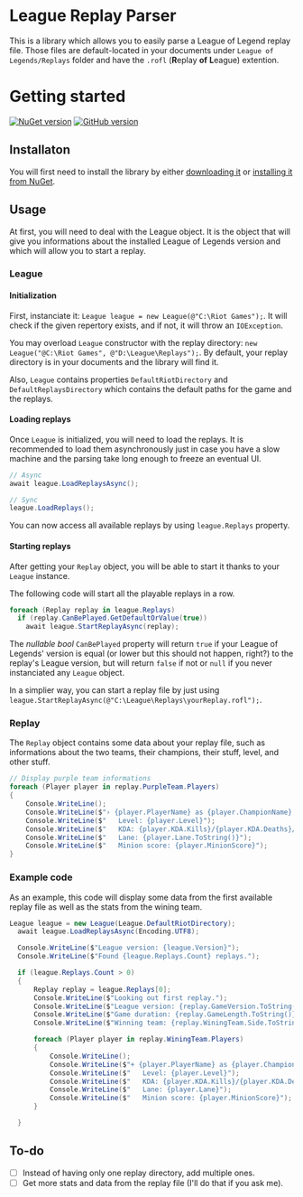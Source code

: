 # League Replay Parser

This is a library which allows you to easily parse a League of Legend replay file. Those files are default-located in your documents under `League of Legends/Replays` folder and have the `.rofl` (**R**eplay **of** **L**eague) extention.

# Getting started

[![NuGet version](https://badge.fury.io/nu/Hawezo.LeagueTools.LeagueReplayParser.svg)](https://badge.fury.io/nu/LeagueTools.LeagueReplayParser) [![GitHub version](https://badge.fury.io/gh/hawezo%2FLeagueReplayParser.svg)](https://badge.fury.io/gh/hawezo%2FLeagueReplayParser)

## Installaton

You will first need to install the library by either [downloading it](https://github.com/hawezo/LeagueReplayParser/archive/master.zip) or [installing it from NuGet](https://www.nuget.org/packages/Hawezo.LeagueTools.LeagueReplayParser).

## Usage

At first, you will need to deal with the League object. It is the object that will give you informations about the installed League of Legends version and which will allow you to start a replay.

### League

#### Initialization

First, instanciate it: `League league = new League(@"C:\Riot Games");`. It will check if the given repertory exists, and if not, it will throw an `IOException`.

You may overload `League` constructor with the replay directory: `new League("@C:\Riot Games", @"D:\League\Replays");`. By default, your replay directory is in your documents and the library will find it.

Also, `League` contains properties `DefaultRiotDirectory` and `DefaultReplaysDirectory` which contains the default paths for the game and the replays.

#### Loading replays

Once `League` is initialized, you will need to load the replays. It is recommended to load them asynchronously just in case you have a slow machine and the parsing take long enough to freeze an eventual UI.

```csharp
// Async
await league.LoadReplaysAsync();

// Sync 
league.LoadReplays();
``` 

You can now access all available replays by using `league.Replays` property.

#### Starting replays

After getting your `Replay` object, you will be able to start it thanks to your `League` instance.

The following code will start all the playable replays in a row.
```csharp
foreach (Replay replay in league.Replays)
  if (replay.CanBePlayed.GetDefaultOrValue(true))
    await league.StartReplayAsync(replay);
``` 

The *nullable bool* `CanBePlayed` property will return `true` if your League of Legends' version is equal (or lower but this should not happen, right?) to the replay's League version, but will return `false` if not or `null` if you never instanciated any `League` object.

In a simplier way, you can start a replay file by just using `league.StartReplayAsync(@"C:\League\Replays\yourReplay.rofl");`.

### Replay

The `Replay` object contains some data about your replay file, such as informations about the two teams, their champions, their stuff, level, and other stuff.

```csharp
// Display purple team informations
foreach (Player player in replay.PurpleTeam.Players)
{
    Console.WriteLine();
    Console.WriteLine($"› {player.PlayerName} as {player.ChampionName}:");
    Console.WriteLine($"   Level: {player.Level}");
    Console.WriteLine($"   KDA: {player.KDA.Kills}/{player.KDA.Deaths}/{player.KDA.Assistances} ({player.KDA.Ratio})");
    Console.WriteLine($"   Lane: {player.Lane.ToString()}");
    Console.WriteLine($"   Minion score: {player.MinionScore}");
}
``` 

### Example code

As an example, this code will display some data from the first available replay file as well as the stats from the wining team.

```csharp
League league = new League(League.DefaultRiotDirectory);
  await league.LoadReplaysAsync(Encoding.UTF8);

  Console.WriteLine($"League version: {league.Version}");
  Console.WriteLine($"Found {league.Replays.Count} replays.");

  if (league.Replays.Count > 0)
  {
      Replay replay = league.Replays[0];
      Console.WriteLine($"Looking out first replay.");
      Console.WriteLine($"League version: {replay.GameVersion.ToString()}");
      Console.WriteLine($"Game duration: {replay.GameLength.ToString()}");
      Console.WriteLine($"Winning team: {replay.WiningTeam.Side.ToString()}");

      foreach (Player player in replay.WiningTeam.Players)
      {
          Console.WriteLine();
          Console.WriteLine($"+ {player.PlayerName} as {player.ChampionName}:");
          Console.WriteLine($"   Level: {player.Level}");
          Console.WriteLine($"   KDA: {player.KDA.Kills}/{player.KDA.Deaths}/{player.KDA.Assistances} ({player.KDA.Ratio})");
          Console.WriteLine($"   Lane: {player.Lane}");
          Console.WriteLine($"   Minion score: {player.MinionScore}");
      }

  }
```

## To-do

- [ ] Instead of having only one replay directory, add multiple ones.
- [ ] Get more stats and data from the replay file (I'll do that if you ask me).
